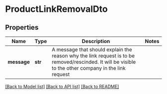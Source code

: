 # ProductLinkRemovalDto

## Properties
Name | Type | Description | Notes
------------ | ------------- | ------------- | -------------
**message** | **str** | A message that should explain the reason why the link request is to be removed/rescinded. It will be visible to the other company in the link request | 

[[Back to Model list]](../README.md#documentation-for-models) [[Back to API list]](../README.md#documentation-for-api-endpoints) [[Back to README]](../README.md)

